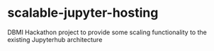# scalable-jupyter-hosting
DBMI Hackathon project to provide some scaling functionality to the existing Jupyterhub architecture 
